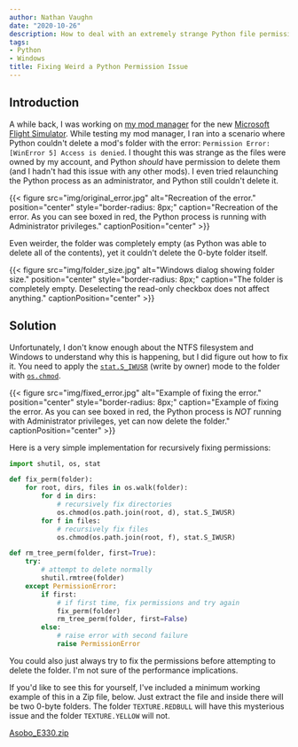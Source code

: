```yaml
---
author: Nathan Vaughn
date: "2020-10-26"
description: How to deal with an extremely strange Python file permission issue
tags:
- Python
- Windows
title: Fixing Weird a Python Permission Issue
---
```


## Introduction

A while back, I was working on
[my mod manager](https://github.com/NathanVaughn/msfs-mod-manager/)
for the new [Microsoft Flight Simulator](https://www.flightsimulator.com/).
While testing my mod manager, I ran into a scenario where Python
couldn't delete a mod's folder with the error:
`Permission Error: [WinError 5] Access is denied`.
I thought this was strange as the files were owned by my account, and Python
*should* have permission to delete them (and I hadn't had this issue with
any other mods). I even tried relaunching the Python process
as an administrator, and Python still couldn't delete it.

{{< figure src="img/original_error.jpg" alt="Recreation of the error." position="center" style="border-radius: 8px;" caption="Recreation of the error. As you can see boxed in red, the Python process is running with Administrator privileges." captionPosition="center" >}}

Even weirder, the folder was completely empty
(as Python was able to delete all of the contents), yet it couldn't delete
the 0-byte folder itself.

{{< figure src="img/folder_size.jpg" alt="Windows dialog showing folder size." position="center" style="border-radius: 8px;" caption="The folder is completely empty. Deselecting the read-only checkbox does not affect anything." captionPosition="center" >}}

## Solution

Unfortunately, I don't know enough about the NTFS filesystem and Windows to understand
why this is happening, but I did figure out how to fix it. You need to apply
the [`stat.S_IWUSR`](https://docs.python.org/3/library/stat.html#stat.S_IWUSR)
(write by owner) mode to the folder with
[`os.chmod`](https://docs.python.org/3/library/os.html#os.chmod).

{{< figure src="img/fixed_error.jpg" alt="Example of fixing the error." position="center" style="border-radius: 8px;" caption="Example of fixing the error. As you can see boxed in red, the Python process is *NOT* running with Administrator privileges, yet can now delete the folder." captionPosition="center" >}}

Here is a very simple implementation for recursively fixing permissions:

```python
import shutil, os, stat

def fix_perm(folder):
    for root, dirs, files in os.walk(folder):
        for d in dirs:
            # recursively fix directories
            os.chmod(os.path.join(root, d), stat.S_IWUSR)
        for f in files:
            # recursively fix files
            os.chmod(os.path.join(root, f), stat.S_IWUSR)

def rm_tree_perm(folder, first=True):
    try:
        # attempt to delete normally
        shutil.rmtree(folder)
    except PermissionError:
        if first:
            # if first time, fix permissions and try again
            fix_perm(folder)
            rm_tree_perm(folder, first=False)
        else:
            # raise error with second failure
            raise PermissionError

```

You could also just always try to fix the permissions before attempting
to delete the folder. I'm not sure of the performance implications.

If you'd like to see this for yourself, I've included a minimum working example
of this in a Zip file, below. Just extract the file and inside
there will be two 0-byte folders. The folder `TEXTURE.REDBULL` will have this
mysterious issue and the folder `TEXTURE.YELLOW` will not.

[Asobo_E330.zip](files/Asobo_E330.zip)